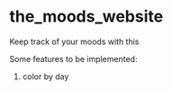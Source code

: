 # the_moods_website

Keep track of your moods with this

Some features to be implemented:
1. color by day

